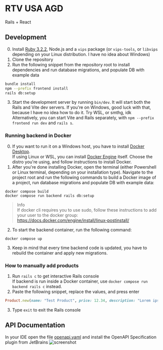 # RTV USA AGD
Rails + React

## Development
0. Install [Ruby 3.2.2](https://www.ruby-lang.org/en/documentation/installation/), Node.js and a `vips` package (or `vips-tools`, or `libvips` depending on your Linux distribution. I have no idea about Windows)
1. Clone the repository
2. Run the following snippet from the repository root to install dependencies and run database migrations, and populate DB with example data
```sh
bundle install
npm --prefix frontend install
rails db:setup
```
3. Start the development server by running `bin/dev`. It will start both the Rails and Vite dev servers. If you're on Windows, good luck with that, because I have no idea how to do it. Try WSL, or smthg, idk  
   Alternatively, you can start Vite and Rails separately, with `npm --prefix frontend run dev` and `rails s`.

### Running backend in Docker
0. If you want to run it on a Windows host, you have to install [Docker Desktop](https://docs.docker.com/desktop/install/windows-install/).  
   If using Linux or WSL, you can install [Docker Engine](https://docs.docker.com/engine/install/#server) itself. Choose the distro you're using, and follow instructions to install Docker.
1. After you're done installing Docker, open the terminal (either Powershell or Linux terminal, depending on your installation type). Navigate to the project root and run the following commands to build a Docker image of a project, run database migrations and populate DB with example data:
```shell
docker compose build
docker compose run backend rails db:setup
```
> Info  
> If docker cli requires you to use sudo, follow these instructions to add your user to the docker group:
> https://docs.docker.com/engine/install/linux-postinstall/

2. To start the backend container, run the following command:
```shell
docker compose up
```

3. Keep in mind that every time backend code is updated, you have to rebuild the container and apply new migrations.

### How to manually add products
1. Run `rails c` to get interactive Rails console  
   If backend is run inside a Docker container, use `docker compose run backend rails c` instead.
2. Paste the following snippet, replace the values, and press enter
```rb
Product.new(name: "Test Product", price: 12.34, description: "Lorem ipsum").save
```
3. Type `exit` to exit the Rails console

## API Documentation
In your IDE open the file [openapi.yaml](openapi.yaml) and install the OpenAPI Specification plugin from JetBrains
![screenshot](https://cdn.discordapp.com/attachments/969317854635769929/1091670517859242014/image.png)
